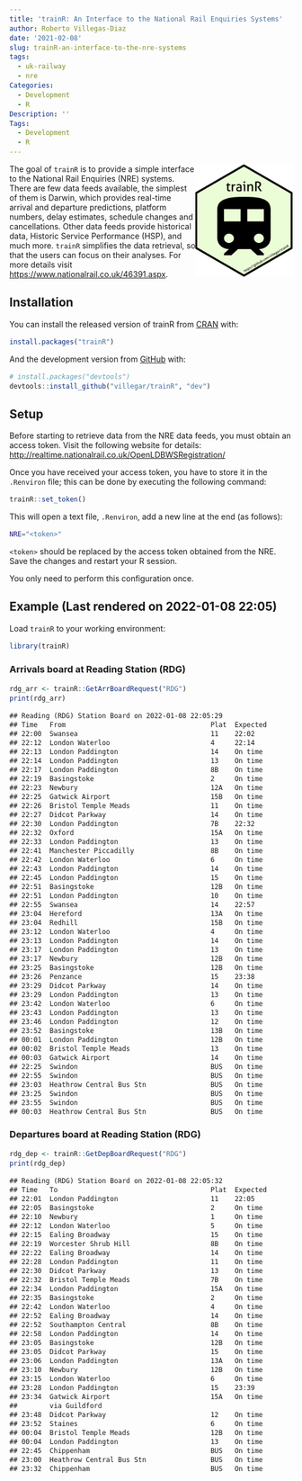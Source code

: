 ```yaml
---
title: 'trainR: An Interface to the National Rail Enquiries Systems'
author: Roberto Villegas-Diaz
date: '2021-02-08'
slug: trainR-an-interface-to-the-nre-systems
tags:
  - uk-railway
  - nre
Categories:
  - Development
  - R
Description: ''
Tags:
  - Development
  - R
---
```


<img src="https://raw.githubusercontent.com/villegar/trainR/main/inst/images/logo.png" alt="logo" align="right" height=200px/>

The goal of `trainR` is to provide a simple interface to the 
National Rail Enquiries (NRE) systems. There are few data feeds 
available, the simplest of them is Darwin, which provides real-time 
arrival and departure predictions, platform numbers, delay estimates, 
schedule changes and cancellations. Other data feeds provide historical 
data, Historic Service Performance (HSP), and much more. `trainR` 
simplifies the data retrieval, so that the users can focus on their 
analyses. For more details visit 
https://www.nationalrail.co.uk/46391.aspx.

## Installation

You can install the released version of trainR from [CRAN](https://CRAN.R-project.org) with:

``` r
install.packages("trainR")
```

And the development version from [GitHub](https://github.com/) with:

``` r
# install.packages("devtools")
devtools::install_github("villegar/trainR", "dev")
```

## Setup
Before starting to retrieve data from the NRE data feeds, you must obtain an access token. 
Visit the following website for details: http://realtime.nationalrail.co.uk/OpenLDBWSRegistration/

Once you have received your access token, you have to store it in the `.Renviron` file; this can be 
done by executing the following command:


```r
trainR::set_token()
```

This will open a text file, `.Renviron`, add a new line at the end (as follows):

```bash
NRE="<token>"
```

`<token>` should be replaced by the access token obtained from the NRE. Save the changes and restart 
your R session.

You only need to perform this configuration once.

## Example (Last rendered on 2022-01-08 22:05)

Load `trainR` to your working environment:

```r
library(trainR)
```

### Arrivals board at Reading Station (RDG)


```r
rdg_arr <- trainR::GetArrBoardRequest("RDG")
print(rdg_arr)
```

```
## Reading (RDG) Station Board on 2022-01-08 22:05:29
## Time   From                                    Plat  Expected
## 22:00  Swansea                                 11    22:02
## 22:12  London Waterloo                         4     22:14
## 22:13  London Paddington                       14    On time
## 22:14  London Paddington                       13    On time
## 22:17  London Paddington                       8B    On time
## 22:19  Basingstoke                             2     On time
## 22:23  Newbury                                 12A   On time
## 22:25  Gatwick Airport                         15B   On time
## 22:26  Bristol Temple Meads                    11    On time
## 22:27  Didcot Parkway                          14    On time
## 22:30  London Paddington                       7B    22:32
## 22:32  Oxford                                  15A   On time
## 22:33  London Paddington                       13    On time
## 22:41  Manchester Piccadilly                   8B    On time
## 22:42  London Waterloo                         6     On time
## 22:43  London Paddington                       14    On time
## 22:45  London Paddington                       15    On time
## 22:51  Basingstoke                             12B   On time
## 22:51  London Paddington                       10    On time
## 22:55  Swansea                                 14    22:57
## 23:04  Hereford                                13A   On time
## 23:04  Redhill                                 15B   On time
## 23:12  London Waterloo                         4     On time
## 23:13  London Paddington                       14    On time
## 23:17  London Paddington                       13    On time
## 23:17  Newbury                                 12B   On time
## 23:25  Basingstoke                             12B   On time
## 23:26  Penzance                                15    23:38
## 23:29  Didcot Parkway                          14    On time
## 23:29  London Paddington                       13    On time
## 23:42  London Waterloo                         6     On time
## 23:43  London Paddington                       13    On time
## 23:46  London Paddington                       12    On time
## 23:52  Basingstoke                             13B   On time
## 00:01  London Paddington                       12B   On time
## 00:02  Bristol Temple Meads                    13    On time
## 00:03  Gatwick Airport                         14    On time
## 22:25  Swindon                                 BUS   On time
## 22:55  Swindon                                 BUS   On time
## 23:03  Heathrow Central Bus Stn                BUS   On time
## 23:25  Swindon                                 BUS   On time
## 23:55  Swindon                                 BUS   On time
## 00:03  Heathrow Central Bus Stn                BUS   On time
```

### Departures board at Reading Station (RDG)


```r
rdg_dep <- trainR::GetDepBoardRequest("RDG")
print(rdg_dep)
```

```
## Reading (RDG) Station Board on 2022-01-08 22:05:32
## Time   To                                      Plat  Expected
## 22:01  London Paddington                       11    22:05
## 22:05  Basingstoke                             2     On time
## 22:10  Newbury                                 1     On time
## 22:12  London Waterloo                         5     On time
## 22:15  Ealing Broadway                         15    On time
## 22:19  Worcester Shrub Hill                    8B    On time
## 22:22  Ealing Broadway                         14    On time
## 22:28  London Paddington                       11    On time
## 22:30  Didcot Parkway                          13    On time
## 22:32  Bristol Temple Meads                    7B    On time
## 22:34  London Paddington                       15A   On time
## 22:35  Basingstoke                             2     On time
## 22:42  London Waterloo                         4     On time
## 22:52  Ealing Broadway                         14    On time
## 22:52  Southampton Central                     8B    On time
## 22:58  London Paddington                       14    On time
## 23:05  Basingstoke                             12B   On time
## 23:05  Didcot Parkway                          15    On time
## 23:06  London Paddington                       13A   On time
## 23:10  Newbury                                 12B   On time
## 23:15  London Waterloo                         6     On time
## 23:28  London Paddington                       15    23:39
## 23:34  Gatwick Airport                         15A   On time
##        via Guildford                           
## 23:48  Didcot Parkway                          12    On time
## 23:52  Staines                                 6     On time
## 00:04  Bristol Temple Meads                    12B   On time
## 00:04  London Paddington                       13    On time
## 22:45  Chippenham                              BUS   On time
## 23:00  Heathrow Central Bus Stn                BUS   On time
## 23:32  Chippenham                              BUS   On time
```
